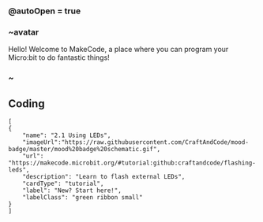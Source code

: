 ### @autoOpen = true
### ~avatar
Hello! Welcome to MakeCode, a place where you can program your Micro:bit to do fantastic things!
### ~
## Coding
```codecard
[
{
    "name": "2.1 Using LEDs",
    "imageUrl":"https://raw.githubusercontent.com/CraftAndCode/mood-badge/master/mood%20badge%20schematic.gif",
    "url": "https://makecode.microbit.org/#tutorial:github:craftandcode/flashing-leds", 
    "description": "Learn to flash external LEDs", 
    "cardType": "tutorial",
    "label": "New? Start here!",
    "labelClass": "green ribbon small"
}
]
```